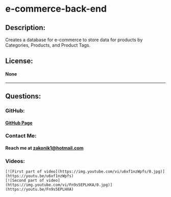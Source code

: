 # e-commerce-back-end

  ## Description: 
  Creates a database for e-commerce to store data for products by Categories, Products, and Product Tags.

  ## License:
  #### None

  ---

  ## Questions:

  ### GitHub: 
  #### [GitHub Page](https://github.com/Zakonik13)

  ### Contact Me:
  #### Reach me at zakonik1@hotmail.com
  
  ### Videos: 

    [![First part of video](https://img.youtube.com/vi/u6xf1nzWpfs/0.jpg)](https://youtu.be/u6xf1nzWpfs)
    [![Second part of video](https://img.youtube.com/vi/Fn9s5EPLHXA/0.jpg)](https://youtu.be/Fn9s5EPLHXA)
